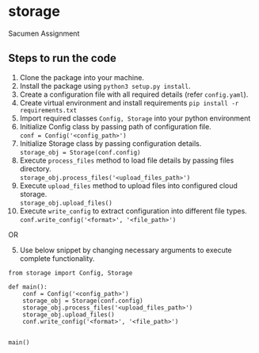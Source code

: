 # storage
Sacumen Assignment

## Steps to run the code
1. Clone the package into your machine.
2. Install the package using ```python3 setup.py install```.
3. Create a configuration file with all required details (refer ```config.yaml```).
4. Create virtual environment and install requirements ```pip install -r requirements.txt```
5. Import required classes ```Config, Storage``` into your python environment
6. Initialize Config class by passing path of configuration file.<br>
```conf = Config('<config_path>')```
7. Initialize Storage class by passing configuration details.<br>
```storage_obj = Storage(conf.config)```
8. Execute ```process_files``` method to load file details by passing files directory.<br>
```storage_obj.process_files('<upload_files_path>')```
9. Execute ```upload_files``` method to upload files into configured cloud storage.<br>
```storage_obj.upload_files()```
10. Execute ```write_config``` to extract configuration into different file types.<br>
```conf.write_config('<format>', '<file_path>')```

OR

5. Use below snippet by changing necessary arguments to execute complete functionality.<br>
```
from storage import Config, Storage

def main():
    conf = Config('<config_path>')
    storage_obj = Storage(conf.config)
    storage_obj.process_files('<upload_files_path>')
    storage_obj.upload_files()
    conf.write_config('<format>', '<file_path>')


main()
```

